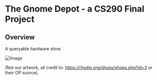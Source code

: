 # The Gnome Depot - a CS290 Final Project

## Overview

A queryable hardware store.

![Image](https://github.com/osu-cs290-sp19/final-project-final-project-gnome-depot/blob/master/images/the-gnome-depot.png)

(Not our artwork, all credit to: https://rhydin.org/shops/shops.php?id=3 or their OP source).

